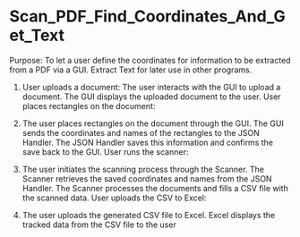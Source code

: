# Scan_PDF_Find_Coordinates_And_Get_Text
 Purpose: To let a user define the coordinates for information to be extracted from a PDF via a GUI. Extract Text for later use in other programs.


1. User uploads a document:
    The user interacts with the GUI to upload a document.
    The GUI displays the uploaded document to the user.
    User places rectangles on the document:

2. The user places rectangles on the document through the GUI.
    The GUI sends the coordinates and names of the rectangles to the JSON Handler.
    The JSON Handler saves this information and confirms the save back to the GUI.
    User runs the scanner:

3. The user initiates the scanning process through the Scanner.
    The Scanner retrieves the saved coordinates and names from the JSON Handler.
    The Scanner processes the documents and fills a CSV file with the scanned data.
    User uploads the CSV to Excel:

4. The user uploads the generated CSV file to Excel.
    Excel displays the tracked data from the CSV file to the user

